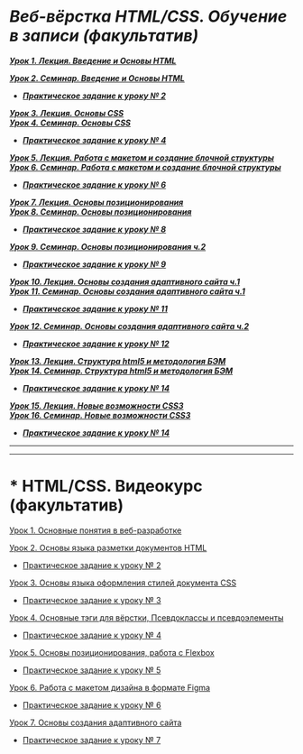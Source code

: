 # ***Веб-вёрстка HTML/CSS. Обучение в записи (факультатив)***<br>

***[Урок 1. Лекция. Введение и Основы HTML](https://github.com/olgashenkel/HTML_CSS-Elective/tree/main/HTML_CSS-Elective-2/Lesson_01)***

***[Урок 2. Семинар. Введение и Основы HTML](https://github.com/olgashenkel/HTML_CSS-Elective/tree/main/HTML_CSS-Elective-2/Lesson_02-2)***

* ***[Практическое задание к уроку № 2](https://github.com/olgashenkel/HTML_CSS-Elective/tree/main/HTML_CSS-Elective-2/Lesson_02-2)***

***[Урок 3. Лекция. Основы CSS <br> Урок 4. Семинар. Основы CSS](https://github.com/olgashenkel/HTML_CSS-Elective/tree/main/HTML_CSS-Elective-2/Lesson_03-2)***

* ***[Практическое задание к уроку № 4](https://github.com/olgashenkel/HTML_CSS-Elective/tree/main/HTML_CSS-Elective-2/Lesson_03-2)***

***[Урок 5. Лекция. Работа с макетом и cоздание блочной структуры <br> Урок 6. Семинар. Работа с макетом и cоздание блочной структуры](https://github.com/olgashenkel/HTML_CSS-Elective/tree/main/HTML_CSS-Elective-2/Lesson_06-2)***

* ***[Практическое задание к уроку № 6](https://github.com/olgashenkel/HTML_CSS-Elective/tree/main/HTML_CSS-Elective-2/Lesson_06-2)***

***[Урок 7. Лекция. Основы позиционирования <br> Урок 8. Семинар. Основы позиционирования](https://github.com/olgashenkel/HTML_CSS-Elective/tree/main/HTML_CSS-Elective-2/Lesson_08-2)***

* ***[Практическое задание к уроку № 8](https://github.com/olgashenkel/HTML_CSS-Elective/tree/main/HTML_CSS-Elective-2/Lesson_08-2)***

***[Урок 9. Семинар. Основы позиционирования ч.2](https://github.com/olgashenkel/HTML_CSS-Elective/tree/main/HTML_CSS-Elective-2/Lesson_09-2)***

* ***[Практическое задание к уроку № 9](https://github.com/olgashenkel/HTML_CSS-Elective/tree/main/HTML_CSS-Elective-2/Lesson_09-2)***

***[Урок 10. Лекция. Основы создания адаптивного сайта ч.1 <br> Урок 11. Семинар. Основы создания адаптивного сайта ч.1](https://github.com/olgashenkel/HTML_CSS-Elective/tree/main/HTML_CSS-Elective-2/Lesson_11-2)***

* ***[Практическое задание к уроку № 11](https://github.com/olgashenkel/HTML_CSS-Elective/tree/main/HTML_CSS-Elective-2/Lesson_11-2)***

***[Урок 12. Семинар. Основы создания адаптивного сайта ч.2](https://github.com/olgashenkel/HTML_CSS-Elective/tree/main/HTML_CSS-Elective-2/Lesson_12-2)***

* ***[Практическое задание к уроку № 12](https://github.com/olgashenkel/HTML_CSS-Elective/tree/main/HTML_CSS-Elective-2/Lesson_12-2)***

***[Урок 13. Лекция. Структура html5 и методология БЭМ <br> Урок 14. Семинар. Структура html5 и методология БЭМ](https://github.com/olgashenkel/HTML_CSS-Elective/tree/main/HTML_CSS-Elective-2/Lesson_14-2)***

* ***[Практическое задание к уроку № 14](https://github.com/olgashenkel/HTML_CSS-Elective/tree/main/HTML_CSS-Elective-2/Lesson_14-2)***

***[Урок 15. Лекция. Новые возможности CSS3 <br> Урок 16. Семинар. Новые возможности CSS3](https://github.com/olgashenkel/HTML_CSS-Elective/tree/main/HTML_CSS-Elective-2/Lesson_16-2)***

* ***[Практическое задание к уроку № 14](https://github.com/olgashenkel/HTML_CSS-Elective/tree/main/HTML_CSS-Elective-2/Lesson_16-2)***




----
----

# * HTML/CSS. Видеокурс (факультатив)

[Урок 1. Основные понятия в веб-разработке](https://github.com/olgashenkel/HTML_CSS-Elective/tree/main/HTML_CSS-Elective-1/Lesson_01)

[Урок 2. Основы языка разметки документов HTML](https://github.com/olgashenkel/HTML_CSS-Elective/tree/main/HTML_CSS-Elective-1/Lesson_02-1)

* [Практическое задание к уроку № 2](https://github.com/olgashenkel/HTML_CSS-Elective/tree/main/HTML_CSS-Elective-1/Lesson_02-1/PRACTICAL)

[Урок 3. Основы языка оформления стилей документа CSS](https://github.com/olgashenkel/HTML_CSS-Elective/tree/main/HTML_CSS-Elective-1/Lesson_03-1)

* [Практическое задание к уроку № 3](https://github.com/olgashenkel/HTML_CSS-Elective/tree/main/HTML_CSS-Elective-1/Lesson_03-1/_PRACTICAL)

[Урок 4. Основные тэги для вёрстки, Псевдоклассы и псевдоэлементы](https://github.com/olgashenkel/HTML_CSS-Elective/tree/main/HTML_CSS-Elective-1/Lesson_04-1)

* [Практическое задание к уроку № 4](https://github.com/olgashenkel/HTML_CSS-Elective/tree/main/HTML_CSS-Elective-1/Lesson_04-1/_PRACTICAL)

[Урок 5. Основы позиционирования, работа с Flexbox](https://github.com/olgashenkel/HTML_CSS-Elective/tree/main/HTML_CSS-Elective-1/Lesson_05-1)

* [Практическое задание к уроку № 5](https://github.com/olgashenkel/HTML_CSS-Elective/tree/main/HTML_CSS-Elective-1/Lesson_05-1/_PRACTICAL)

[Урок 6. Работа с макетом дизайна в формате Figma](https://github.com/olgashenkel/HTML_CSS-Elective/tree/main/HTML_CSS-Elective-1/Lesson_06-1)

* [Практическое задание к уроку № 6](https://github.com/olgashenkel/HTML_CSS-Elective/tree/main/HTML_CSS-Elective-1/Lesson_06-1/_PRACTICAL)

[Урок 7. Основы создания адаптивного сайта](https://github.com/olgashenkel/HTML_CSS-Elective/tree/main/HTML_CSS-Elective-1/Lesson_07-1)

* [Практическое задание к уроку № 7](https://github.com/olgashenkel/HTML_CSS-Elective/tree/main/HTML_CSS-Elective-1/Lesson_07-1/_PRACTICAL)

<!-- 
[Урок 8. Стандарты web и вспомогательные инструменты]() -->
